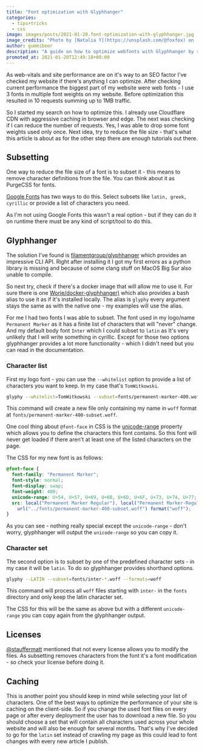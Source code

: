```yaml
---
title: "Font optimization with Glyphhanger"
categories:
  - tips+tricks
  - css
image: images/posts/2021-01-20.font-optimization-with-glyphhanger.jpg
image_credits: "Photo by [Natalia Y](https://unsplash.com/@foxfox) on [Unsplash](https://unsplash.com/photos/bMybTSV7RFY)"
author: gummibeer
description: "A guide on how to optimize webfonts with Glyphhanger by subsetting."
promoted_at: 2021-01-20T12:49:18+00:00
---
```


As web-vitals and site performance are on it's way to an SEO factor I've checked my website if there's anything I can optimize.
After checking current performance the biggest part of my website were web fonts - I use 3 fonts in multiple font weights on my website. Before optimization this resulted in 10 requests summing up to 1MB traffic.

So I started my search on how to optimize this. I already use Cloudflare CDN with aggressive caching in browser and edge. The next was checking if I can reduce the number of requests. Yes, I was able to drop some font weights used only once. Next idea, try to reduce the file size - that's what this article is about as for the other step there are enough tutorials out there.

## Subsetting

One way to reduce the file size of a font is to subset it - this means to remove character definitions from the file. You can think about it as PurgeCSS for fonts.

[Google Fonts](https://developers.google.com/fonts/docs/getting_started#specifying_script_subsets) has two ways to do this. Select subsets like `latin, greek, cyrillic` or provide a list of characters you need.

As I'm not using Google Fonts this wasn't a real option - but if they can do it on runtime there must be any kind of script/tool to do this.

## Glyphhanger

The solution I've found is [filamentgroup/glyphhanger](https://github.com/filamentgroup/glyphhanger) which provides an impressive CLI API. Right after installing it I got my first errors as a python library is missing and because of some clang stuff on MacOS Big Sur also unable to compile.

So next try, check if there's a docker image that will allow me to use it. For sure there is one [Worie/docker-glyphhanger)](https://github.com/Worie/docker-glyphhanger) which also provides a bash alias to use it as if it's installed locally.
The alias is `glyphy` every argument stays the same as with the native one - my examples will use the alias.

For me I had two fonts I was able to subset. The font used in my logo/name `Permanent Marker` as it has a finite list of characters that will "never" change. And my default body font `Inter` which I could subset to `latin` as It's very unlikely that I will write something in cyrillic.
Except for those two options glyphhanger provides a lot more functionality - which I didn't need but you can read in the documentation.

### Character list

First my logo font - you can use the `--whitelist` option to provide a list of characters you want to keep. In my case that's `TomWitkowski`.

```bash
glyphy --whitelist=TomWitkowski --subset=fonts/permanent-marker-400.woff --formats=woff
```

This command will create a new file only containing my name in `woff` format at `fonts/permanent-marker-400-subset.woff`.

One cool thing about `@font-face` in CSS is the [unicode-range](https://developer.mozilla.org/en-US/docs/Web/CSS/@font-face/unicode-range) property which allows you to define the characters this font contains. So this font will never get loaded if there aren't at least one of the listed characters on the page.

The CSS for my new font is as follows:

```css
@font-face {
  font-family: "Permanent Marker";
  font-style: normal;
  font-display: swap;
  font-weight: 400;
  unicode-range: U+54, U+57, U+69, U+6B, U+6D, U+6F, U+73, U+74, U+77;
  src: local("Permanent Marker Regular"), local("Permanent Marker-Regular"),
    url("../fonts/permanent-marker-400-subset.woff") format("woff");
}
```

As you can see - nothing really special except the `unicode-range` - don't worry, glyphhanger will output the `unicode-range` so you can copy it.

### Character set

The second option is to subset by one of the predefined character sets - in my case it will be `latin`. To do so glyphhanger provides shorthand options.

```bash
glyphy --LATIN --subset=fonts/inter-*.woff --formats=woff
```

This command will process all `woff` files starting with `inter-` in the `fonts` directory and only keep the latin character set.

The CSS for this will be the same as above but with a different `unicode-range` you can copy again from the glyphhanger output.

## Licenses

[@stauffermatt](https://twitter.com/stauffermatt/status/1349913479067693063) mentioned that not every license allows you to modify the files. As subsetting removes characters from the font it's a font modification - so check your license before doing it.

## Caching

This is another point you should keep in mind while selecting your list of characters. One of the best ways to optimize the performance of your site is caching on the client-side.
So if you change the used font files on every page or after every deployment the user has to download a new file. So you should choose a set that will contain all characters used across your whole website and will also be enough for several months.
That's why I've decided to go for the `latin` set instead of crawling my page as this could lead to font changes with every new article I publish.
